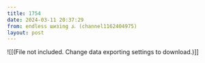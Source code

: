 ```yaml
---
title: 1754
date: 2024-03-11 20:37:29
from: endless шизing ⍼ (channel1162404975)
layout: post
---
```


![[(File not included. Change data exporting settings to download.)]]


